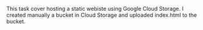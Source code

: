 This task cover hosting a static webiste using Google Cloud Storage.
I created manually a bucket in Cloud Storage and uploaded index.html to the bucket.